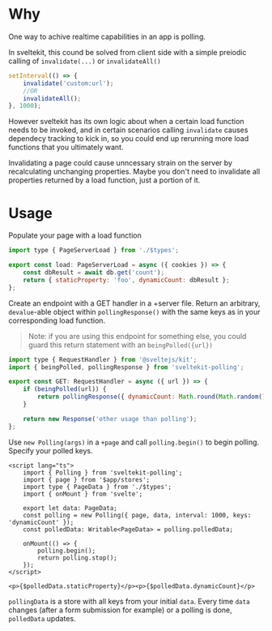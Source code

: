# Why

One way to achive realtime capabilities in an app is polling.

In sveltekit, this cound be solved from client side with a simple preiodic calling of `invalidate(...)` or `invalidateAll()`

```js
setInterval(() => {
	invalidate('custom:url');
	//OR
	invalidateAll();
}, 1000);
```

However sveltekit has its own logic about when a certain load function needs to be invoked, and in certain scenarios calling `invalidate` causes dependecy tracking to kick in, so you could end up rerunning more load functions that you ultimately want.

Invalidating a page could cause unncessary strain on the server by recalculating unchanging properties. Maybe you don't need to invalidate all properties returned by a load function, just a portion of it.

# Usage

Populate your page with a load function

```js
import type { PageServerLoad } from './$types';

export const load: PageServerLoad = async ({ cookies }) => {
	const dbResult = await db.get('count');
	return { staticProperty: 'foo', dynamicCount: dbResult };
};
```

Create an endpoint with a GET handler in a +server file. Return an arbitrary, `devalue`-able object within `pollingResponse()` with the same keys as in your corresponding load function.

> Note: if you are using this endpoint for something else, you could guard this return statement with an `beingPolled({url})`

```js
import type { RequestHandler } from '@sveltejs/kit';
import { beingPolled, pollingResponse } from 'sveltekit-polling';

export const GET: RequestHandler = async ({ url }) => {
	if (beingPolled(url)) {
		return pollingResponse({ dynamicCount: Math.round(Math.random() * 10) });
	}

	return new Response('other usage than polling');
};
```

Use `new Polling(args)` in a `+page` and call `polling.begin()` to begin polling. Specify your polled keys.

```svelte
<script lang="ts">
	import { Polling } from 'sveltekit-polling';
	import { page } from '$app/stores';
	import type { PageData } from './$types';
	import { onMount } from 'svelte';

	export let data: PageData;
	const polling = new Polling({ page, data, interval: 1000, keys: 'dynamicCount' });
	const polledData: Writable<PageData> = polling.polledData;

	onMount(() => {
		polling.begin();
		return polling.stop();
	});
</script>

<p>{$polledData.staticProperty}</p><p>{$polledData.dynamicCount}</p>
```

`pollingData` is a store with all keys from your initial `data`. Every time `data` changes (after a form submission for example) or a polling is done, `polledData` updates.

